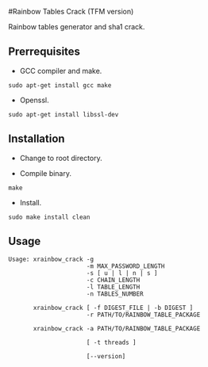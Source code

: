 #Rainbow Tables Crack (TFM version)

Rainbow tables generator and sha1 crack.

## Prerrequisites

* GCC compiler and make.  
```
sudo apt-get install gcc make
```

* Openssl.  
```
sudo apt-get install libssl-dev
```

## Installation

* Change to root directory.  

* Compile binary.  
```
make
```
* Install.  
```
sudo make install clean
```


## Usage
```
Usage: xrainbow_crack -g
                      -m MAX_PASSWORD_LENGTH
                      -s [ u | l | n | s ]
                      -c CHAIN_LENGTH
                      -l TABLE_LENGTH
                      -n TABLES_NUMBER

       xrainbow_crack [ -f DIGEST_FILE | -b DIGEST ]
                      -r PATH/TO/RAINBOW_TABLE_PACKAGE

       xrainbow_crack -a PATH/TO/RAINBOW_TABLE_PACKAGE

                      [ -t threads ]

                      [--version]
```

